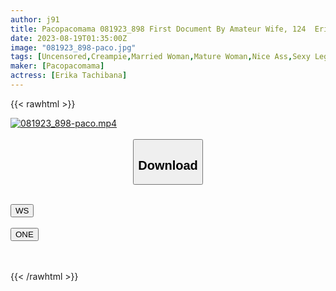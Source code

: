 ```yaml
---
author: j91
title: Pacopacomama 081923_898 First Document By Amateur Wife, 124  Erika Tachibana
date: 2023-08-19T01:35:00Z
image: "081923_898-paco.jpg"
tags: [Uncensored,Creampie,Married Woman,Mature Woman,Nice Ass,Sexy Legs,Shaved,Slender ]
maker: [Pacopacomama]
actress: [Erika Tachibana]
---
```



{{< rawhtml >}}

<div class="video" data-videoid="robpn60wsa9o">
    <a href="javascript:;">
        <img src="https://my.j91.asia/posts/081923_898-paco/081923_898-paco.jpg" width="WIDTH" height="HEIGHT" alt="081923_898-paco.mp4" loading="lazy">
    </a>
</div>

<script type="text/javascript" src="https://j91.asia/asset/on-demand-ws.js"></script>

<br>
  <link rel="stylesheet" href="https://j91.asia/asset/bs5.css">
  
  <center>
  <button class="btn btn-primary" type="button" data-bs-toggle="collapse" data-bs-target=".multi-collapse" aria-expanded="false" aria-controls="multiCollapseExample1 multiCollapseExample2"><h2>Download</h2></button></center>
</p>
<div class="row">
  <div class="col">
    <div class="collapse multi-collapse" id="multiCollapseExample1">
      <div class="card card-body">
	      	      <br>
<div class="buttons">  
<a href="https://wolfstream.tv/v/robpn60wsa9o"><button class="btn-hover color-3"><i class="fa fa-download"></i> WS</button></a></div>
    </div>
  </div>
</div>
  <div class="col">
    <div class="collapse multi-collapse" id="multiCollapseExample2">
      <div class="card card-body">
	      <br>
<div class="buttons">
    <a href="https://oneupload.to/dkhhlpdzf6ak"><button class="btn-hover color-9"><i class="fa fa-download"></i> ONE</button></a></div>
<br><br>
      </div>
    </div>
  </div>
</div>

{{< /rawhtml >}}
